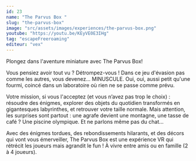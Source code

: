 ```yaml
---
id: 23
name: "The Parvus Box "
slug: "the-parvus-box"
image: "src/assets/images/experiences/the-parvus-box.png"
youtube: "https://youtu.be/KEyVE0E3IHg"
tag: "escapeFreeroaming"
editeur: "vex"
---
```


Plongez dans l'aventure miniature avec The Parvus Box!

Vous pensiez avoir tout vu ? Détrompez-vous ! Dans ce jeu d'évasion pas comme les autres, vous devenez... MINUSCULE. Oui, oui, aussi petit qu'une fourmi, coincé dans un laboratoire où rien ne se passe comme prévu.

Votre mission, si vous l'acceptez (et vous n’avez pas trop le choix) : résoudre des énigmes, explorer des objets du quotidien transformés en gigantesques labyrinthes, et retrouver votre taille normale. Mais attention, les surprises sont partout : une agrafe devient une montagne, une tasse de café ? Une piscine olympique. Et ne parlons même pas du chat...

Avec des énigmes tordues, des rebondissements hilarants, et des décors qui vont vous émerveiller, The Parvus Box est une expérience VR qui rétrécit les joueurs mais agrandit le fun ! À vivre entre amis ou en famille (2 à 4 joueurs).
